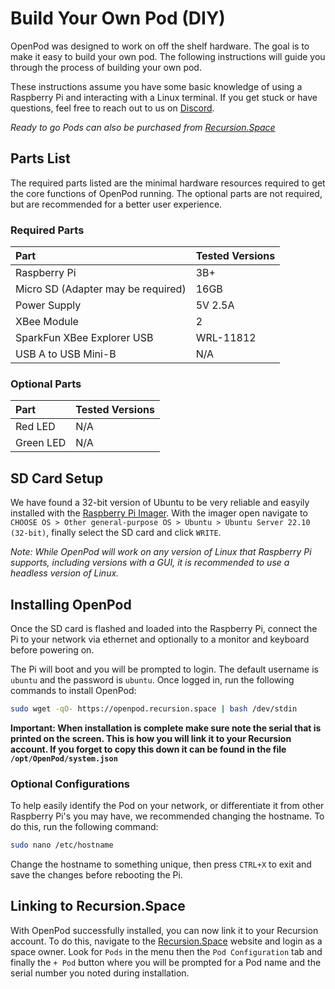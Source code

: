 # Build Your Own Pod (DIY)

OpenPod was designed to work on off the shelf hardware. The goal is to make it easy to build your own pod. The following instructions will guide you through the process of building your own pod.

These instructions assume you have some basic knowledge of using a Raspberry Pi and interacting with a Linux terminal. If you get stuck or have questions, feel free to reach out to us on [Discord](https://discord.gg/KnFp4jd9AV).

*Ready to go Pods can also be purchased from [Recursion.Space](https://recursion.space/)*

## Parts List

The required parts listed are the minimal hardware resources required to get the core functions of OpenPod running. The optional parts are not required, but are recommended for a better user experience.

### Required Parts

| Part                               | Tested Versions |
|:-----------------------------------|:----------------|
| Raspberry Pi                       | 3B+             |
| Micro SD (Adapter may be required) | 16GB            |
| Power Supply                       | 5V 2.5A         |
| XBee Module                        | 2               |
| SparkFun XBee Explorer USB         | WRL-11812       |
| USB A to USB Mini-B                | N/A             |

### Optional Parts

| Part      | Tested Versions |
|:----------|:----------------|
| Red LED   | N/A             |
| Green LED | N/A             |

## SD Card Setup

We have found a 32-bit version of Ubuntu to be very reliable and easyily installed with the [Raspberry Pi Imager](https://www.raspberrypi.com/software/). With the imager open navigate to `CHOOSE OS > Other general-purpose OS > Ubuntu > Ubuntu Server 22.10 (32-bit)`, finally select the SD card and click `WRITE`.

*Note: While OpenPod will work on any version of Linux that Raspberry Pi supports, including versions with a GUI, it is recommended to use a headless version of Linux.*

## Installing OpenPod

Once the SD card is flashed and loaded into the Raspberry Pi, connect the Pi to your network via ethernet and optionally to a monitor and keyboard before powering on.

The Pi will boot and you will be prompted to login. The default username is `ubuntu` and the password is `ubuntu`. Once logged in, run the following commands to install OpenPod:

```bash
sudo wget -qO- https://openpod.recursion.space | bash /dev/stdin
```

**Important: When installation is complete make sure note the serial that is printed on the screen. This is how you will link it to your Recursion account. If you forget to copy this down it can be found in the file `/opt/OpenPod/system.json`**

### Optional Configurations

To help easily identify the Pod on your network, or differentiate it from other Raspberry Pi's you may have, we recommended changing the hostname. To do this, run the following command:

```bash
sudo nano /etc/hostname
```

Change the hostname to something unique, then press `CTRL+X` to exit and save the changes before rebooting the Pi.

## Linking to Recursion.Space

With OpenPod successfully installed, you can now link it to your Recursion account. To do this, navigate to the [Recursion.Space](https://recursion.space/) website and login as a space owner. Look for `Pods` in the menu then the `Pod Configuration` tab and finally the `+ Pod` button where you will be prompted for a Pod name and the serial number you noted during installation.
